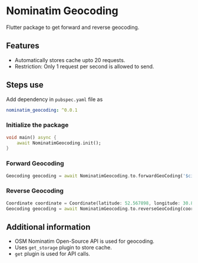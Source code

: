 <!-- 
This README describes the package. If you publish this package to pub.dev,
this README's contents appear on the landing page for your package.

For information about how to write a good package README, see the guide for
[writing package pages](https://dart.dev/guides/libraries/writing-package-pages). 

For general information about developing packages, see the Dart guide for
[creating packages](https://dart.dev/guides/libraries/create-library-packages)
and the Flutter guide for
[developing packages and plugins](https://flutter.dev/developing-packages). 
-->

# Nominatim Geocoding

Flutter package to get forward and reverse geocoding.

## Features

- Automatically stores cache upto 20 requests.
- Restriction: Only 1 request per second is allowed to send.

## Steps use

Add dependency in `pubspec.yaml` file as

```yaml
nominatim_geocoding: ^0.0.1
```

### Initialize the package

```dart
void main() async {
    await NominatimGeocoding.init();
}
```

### Forward Geocoding

```dart
Geocoding geocoding = await NominatimGeocoding.to.forwardGeoCoding('$cityName', postalCode);
```

### Reverse Geocoding

```dart
Coordinate coordinate = Coordinate(latitude: 52.567898, longitude: 30.887776);
Geocoding geocoding = await NominatimGeocoding.to.reverseGeoCoding(coordinate);
```

## Additional information

- OSM Nominatim Open-Source API is used for geocoding.
- Uses `get_storage` plugin to store cache.
- `get` plugin is used for API calls.
